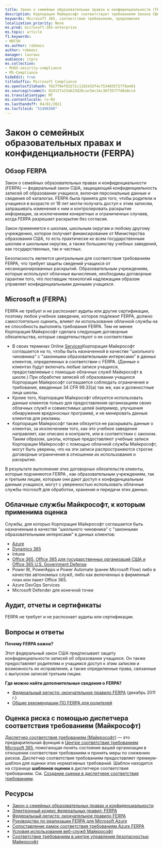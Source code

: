 ```yaml
---
title: Закон о семейных образовательных правах и конфиденциальности (FERPA)
description: Корпорация Майкрософт соответствует требованиям Закона США о семейных образовательных правах и конфиденциальности.
keywords: Microsoft 365, соответствие требованиям, предложения
localization_priority: None
ms.prod: microsoft-365-enterprise
ms.topic: article
f1.keywords:
- NOCSH
ms.author: robmazz
author: robmazz
manager: laurawi
audience: itpro
ms.collection:
- M365-security-compliance
- MS-Compliance
hideEdit: true
titleSuffix: Microsoft Compliance
ms.openlocfilehash: f027f0ef83272c1102433f4c7534035f27f8a483
ms.sourcegitcommit: 024137a15ab23d26cac5ec14c36f3577fd8a0cc4
ms.translationtype: MT
ms.contentlocale: ru-RU
ms.lasthandoff: 04/01/2021
ms.locfileid: "51496508"
---
```

# <a name="family-educational-rights-and-privacy-act-ferpa"></a>Закон о семейных образовательных правах и конфиденциальности (FERPA)

## <a name="ferpa-overview"></a>Обзор FERPA

Закон о семейных образовательных правах и конфиденциальности (FERPA) — федеральный закон США, защищающий конфиденциальность записей об образовании учащихся, включая персональные данные и сведения об каталогах. FERPA была принята для того, чтобы родители и учащиеся в возрасте от 18 лет могли получать доступ к этим записям, запрашивать изменения к ним и контролировать раскрытие информации, за исключением конкретных и ограниченных случаев, когда FERPA разрешает раскрытие без согласия.

Закон применяется к школам, школьным округам и любому другому учреждению, которое получает финансирование от Министерства образования США, то есть практически ко всем государственным школам и школьным округам, а также большинству учебных заведений, как государственных, так и частных.

Безопасность является центральным для соответствия требованиям FERPA, что требует защиты сведений учащихся от несанкционированных раскрытий. Образовательным учреждениям, которые используют облачные вычисления, необходимы договорные гарантии того, что поставщик технологий надлежащим образом управляет конфиденциальными данными учащихся.

## <a name="microsoft-and-ferpa"></a>Microsoft и (FERPA)

FERPA не требует и не распознает аудиты или другие сертификации, поэтому любое учебное заведение, которое подлежит FERPA, должно самостоятельно оценить, влияет ли использование облачной службы на ее способность выполнять требования FERPA. Тем не менее Корпорация Майкрософт сделала следующие договорные обязательства, которые свидетельствуют о ее соответствии:

- В своих терминах Online [Services](https://aka.ms/Online-Services-Terms)Корпорация Майкрософт соглашается на то, чтобы быть назначенной в качестве "школьного чиновника" с "законными образовательными интересами" в данных клиентов, определенных в соответствии с FERPA. (Данные о клиентах будут включать любые записи учащихся, предоставляемые с помощью облачных служб Майкрософт в школе.) При обработке записей об образовании учащихся Корпорация Майкрософт соглашается соблюдать ограничения и требования, введенные 34 CFR 99.33(a) так же, как и должностные лица школы.
- Кроме того, Корпорация Майкрософт обязуется использовать данные клиентов только для предоставления организациям своих облачных служб и совместимых целей (например, улучшения обнаружения вредоносных программ), и не минировать данные клиентов для рекламы.
- Корпорация Майкрософт также обязуется не раскрывать данные о клиентах, за исключением того, как это учебное заведение направляет, как описано в контракте, или в соответствии с законом. Таким образом, школы, которые предоставляют учебные записи Корпорации Майкрософт с помощью облачной службы Майкрософт, могут быть уверены, что на эти записи распространяются строгие договорные ограничения в отношении их использования и раскрытия.

В результате выполнения этих договорных обязательств клиенты, которые подчиняются FERPA , как образовательным учреждениям, так и третьим лицам, которым они дают доступ к конфиденциальным данным учащихся, могут с уверенностью использовать облачные службы microsoft для обработки, хранения и передачи этих данных.

## <a name="microsoft-in-scope-cloud-services"></a>Облачные службы Майкрософт, к которым применима оценка

Службы, для которых Корпорация Майкрософт соглашается быть назначенным в качестве "школьного чиновника" с "законными образовательными интересами" в данных клиентов:

- [Azure](https://aka.ms/AzureCompliance)
- [Dynamics 365](https://aka.ms/d365-compliance-list)
- Intune
- [Office 365, Office 365 для государственных организаций США и Office 365 U.S. Government Defense](https://go.microsoft.com/fwlink/p/?LinkID=2077751)
- Power BI, PowerApps и Power Automate (ранее Microsoft Flow) либо в качестве автономных служб, либо как включенных в фирменный план или пакет Office 365.
- Azure DevOps Services
- Microsoft Defender для конечной точки

## <a name="audits-reports-and-certificates"></a>Аудит, отчеты и сертификаты

FERPA не требует и не распознает аудиты или сертификации.

## <a name="frequently-asked-questions"></a>Вопросы и ответы

**Почему FERPA важна?**

Этот федеральный закон США предписывает защиту конфиденциальности записей об образовании учащихся. Он также предоставляет родителям и учащимся доступ к этим записям и возможность их исправления, а также определенные права, связанные с выпуском записей третьим лицам.

**Где можно найти дополнительные сведения о FERPA?**

- [Федеральный регистр: окончательное правило FERPA](https://aka.ms/ferpa-reg) (декабрь 2011 г.)
- [Общие рекомендации ПО FERPA для родителей](https://www2.ed.gov/policy/gen/guid/fpco/ferpa/parents.html)

## <a name="use-microsoft-compliance-manager-to-assess-your-risk"></a>Оценка риска с помощью диспетчера соответствия требованиям (Майкрософт)

[Диспетчер соответствия требованиям (Майкрософт)](/microsoft-365/compliance/compliance-manager) — это предварительная функция в [Центре соответствия требованиям Microsoft 365](/microsoft-365/compliance/microsoft-365-compliance-center), помогающая понять состояние вашей организации в отношении соответствия требованиям и принять меры по снижению рисков. Диспетчер соответствия требованиям предоставляет премиум-шаблон для оценки этих нормативных требований. Шаблон находится на странице **шаблонов оценки** в диспетчере соответствия требованиям. См. [Создание оценки в диспетчере соответствия требованиям](/microsoft-365/compliance/compliance-manager-assessments).

## <a name="resources"></a>Ресурсы

- [Закон о семейных образовательных правах и конфиденциальности](https://www.ed.gov/policy/gen/guid/fpco/ferpa/index.html)
- [Электронный кодекс федеральных правил: FERPA](https://aka.ms/FERPA-GPO)
- [Федеральный регистр: окончательное правило FERPA](https://aka.ms/ferpa-reg)
- [Руководство по реализации FERPA для Microsoft Azure](https://aka.ms/azureferpa)
- [Сопоставление рамок соответствия требованиям Azure FERPA](https://aka.ms/AzureFERPAMapping)
- [Условия использования веб-служб Майкрософт](https://aka.ms/Online-Services-Terms)
- [Соответствие требованиям в центре управления безопасностью Майкрософт](https://www.microsoft.com/trust-center/compliance/compliance-overview)

